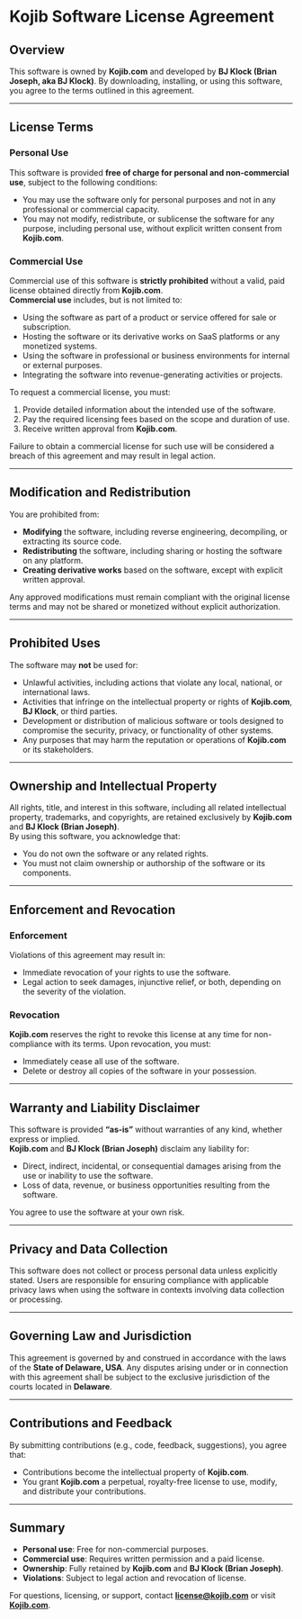# Kojib Software License Agreement

## Overview
This software is owned by **Kojib.com** and developed by **BJ Klock (Brian Joseph, aka BJ Klock)**. By downloading, installing, or using this software, you agree to the terms outlined in this agreement.

---

## License Terms

### Personal Use
This software is provided **free of charge for personal and non-commercial use**, subject to the following conditions:
- You may use the software only for personal purposes and not in any professional or commercial capacity.
- You may not modify, redistribute, or sublicense the software for any purpose, including personal use, without explicit written consent from **Kojib.com**.

### Commercial Use
Commercial use of this software is **strictly prohibited** without a valid, paid license obtained directly from **Kojib.com**.  
**Commercial use** includes, but is not limited to:
- Using the software as part of a product or service offered for sale or subscription.
- Hosting the software or its derivative works on SaaS platforms or any monetized systems.
- Using the software in professional or business environments for internal or external purposes.
- Integrating the software into revenue-generating activities or projects.

To request a commercial license, you must:
1. Provide detailed information about the intended use of the software.
2. Pay the required licensing fees based on the scope and duration of use.
3. Receive written approval from **Kojib.com**.

Failure to obtain a commercial license for such use will be considered a breach of this agreement and may result in legal action.

---

## Modification and Redistribution
You are prohibited from:
- **Modifying** the software, including reverse engineering, decompiling, or extracting its source code.
- **Redistributing** the software, including sharing or hosting the software on any platform.
- **Creating derivative works** based on the software, except with explicit written approval.

Any approved modifications must remain compliant with the original license terms and may not be shared or monetized without explicit authorization.

---

## Prohibited Uses
The software may **not** be used for:
- Unlawful activities, including actions that violate any local, national, or international laws.
- Activities that infringe on the intellectual property or rights of **Kojib.com**, **BJ Klock**, or third parties.
- Development or distribution of malicious software or tools designed to compromise the security, privacy, or functionality of other systems.
- Any purposes that may harm the reputation or operations of **Kojib.com** or its stakeholders.

---

## Ownership and Intellectual Property
All rights, title, and interest in this software, including all related intellectual property, trademarks, and copyrights, are retained exclusively by **Kojib.com** and **BJ Klock (Brian Joseph)**.  
By using this software, you acknowledge that:
- You do not own the software or any related rights.
- You must not claim ownership or authorship of the software or its components.

---

## Enforcement and Revocation

### Enforcement
Violations of this agreement may result in:
- Immediate revocation of your rights to use the software.
- Legal action to seek damages, injunctive relief, or both, depending on the severity of the violation.

### Revocation
**Kojib.com** reserves the right to revoke this license at any time for non-compliance with its terms. Upon revocation, you must:
- Immediately cease all use of the software.
- Delete or destroy all copies of the software in your possession.

---

## Warranty and Liability Disclaimer
This software is provided **“as-is”** without warranties of any kind, whether express or implied.  
**Kojib.com** and **BJ Klock (Brian Joseph)** disclaim any liability for:
- Direct, indirect, incidental, or consequential damages arising from the use or inability to use the software.
- Loss of data, revenue, or business opportunities resulting from the software.

You agree to use the software at your own risk.

---

## Privacy and Data Collection
This software does not collect or process personal data unless explicitly stated. Users are responsible for ensuring compliance with applicable privacy laws when using the software in contexts involving data collection or processing.

---

## Governing Law and Jurisdiction
This agreement is governed by and construed in accordance with the laws of the **State of Delaware, USA**. Any disputes arising under or in connection with this agreement shall be subject to the exclusive jurisdiction of the courts located in **Delaware**.

---

## Contributions and Feedback
By submitting contributions (e.g., code, feedback, suggestions), you agree that:
- Contributions become the intellectual property of **Kojib.com**.
- You grant **Kojib.com** a perpetual, royalty-free license to use, modify, and distribute your contributions.

---

## Summary
- **Personal use**: Free for non-commercial purposes.  
- **Commercial use**: Requires written permission and a paid license.  
- **Ownership**: Fully retained by **Kojib.com** and **BJ Klock (Brian Joseph)**.  
- **Violations**: Subject to legal action and revocation of license.

For questions, licensing, or support, contact **license@kojib.com** or visit **[Kojib.com](https://kojib.com)**.
